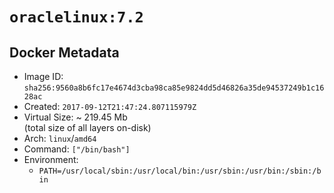 # `oraclelinux:7.2`

## Docker Metadata

- Image ID: `sha256:9560a8b6fc17e4674d3cba98ca85e9824dd5d46826a35de94537249b1c1628ac`
- Created: `2017-09-12T21:47:24.807115979Z`
- Virtual Size: ~ 219.45 Mb  
  (total size of all layers on-disk)
- Arch: `linux`/`amd64`
- Command: `["/bin/bash"]`
- Environment:
  - `PATH=/usr/local/sbin:/usr/local/bin:/usr/sbin:/usr/bin:/sbin:/bin`
